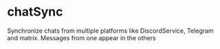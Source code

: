 # chatSync
Synchronize chats from multiple platforms like DiscordService, Telegram and matrix. Messages from one appear in the others
